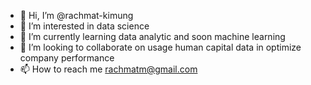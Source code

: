 - 👋 Hi, I’m @rachmat-kimung
- 👀 I’m interested in data science
- 🌱 I’m currently learning data analytic and soon machine learning
- 💞️ I’m looking to collaborate on usage human capital data in optimize company performance
- 📫 How to reach me rachmatm@gmail.com

<!---
rachmat-kimung/rachmat-kimung is a ✨ special ✨ repository because its `README.md` (this file) appears on your GitHub profile.
You can click the Preview link to take a look at your changes.
--->
